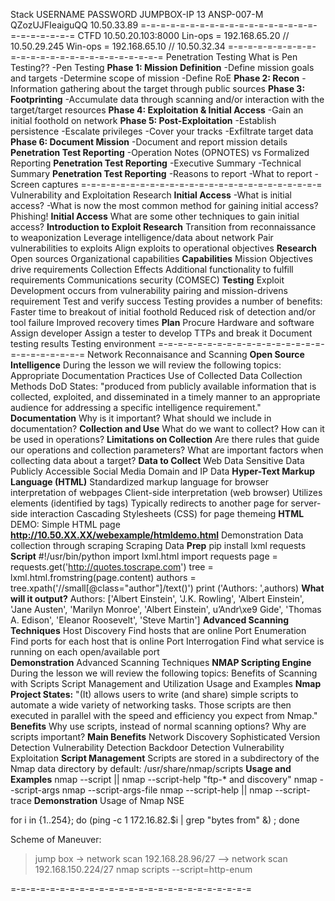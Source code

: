 Stack  USERNAME    PASSWORD        JUMPBOX-IP
13 	ANSP-007-M 	QZozUJFIeaiguQQ 	10.50.33.89
=-=-=-=-=-=-=-=-=-=-=-=-=-=-=-=-=-=-=-=-=-=-=-=-=
CTFD 10.50.20.103:8000
Lin-ops = 192.168.65.20 // 10.50.29.245
Win-ops = 192.168.65.10 // 10.50.32.34
=-=-=-=-=-=-=-=-=-=-=-=-=-=-=-=-=-=-=-=-=-=-=-=-=
Penetration Testing
  What is Pen Testing??
    -Pen Testing 
**Phase 1: Mission Definition**
    -Define mission goals and targets
    -Determine scope of mission
    -Define RoE
**Phase 2: Recon**
  -Information gathering about the target through public sources
**Phase 3: Footprinting**
  -Accumulate data through scanning and/or interaction with the target/target resources
**Phase 4: Exploitation & Initial Access**
  -Gain an initial foothold on network
**Phase 5: Post-Exploitation**
    -Establish persistence
    -Escalate privileges
    -Cover your tracks
    -Exfiltrate target data
**Phase 6: Document Mission**
  -Document and report mission details
**Penetration Test Reporting**
  -Operation Notes (OPNOTES) vs Formalized Reporting
**Penetration Test Reporting**
    -Executive Summary
    -Technical Summary
**Penetration Test Reporting**
    -Reasons to report
    -What to report
    -Screen captures
=-=-=-=-=-=-=-=-=-=-=-=-=-=-=-=-=-=-=-=-=-=-=-=-=
Vulnerability and Exploitation Research
**Initial Access**
    -What is initial access?
    -What is now the most common method for gaining initial access?                                  
                     Phishing!
**Initial Access**
What are some other techniques to gain initial access?
**Introduction to Exploit Research**
    Transition from reconnaissance to weaponization
    Leverage intelligence/data about network
    Pair vulnerabilities to exploits
    Align exploits to operational objectives
**Research**
    Open sources
    Organizational capabilities
**Capabilities**
    Mission Objectives drive requirements
        Collection
        Effects
    Additional functionality to fulfill requirements
    Communications security (COMSEC)
**Testing**
    Exploit Development occurs from vulnerability pairing and mission-drivens requirement
        Test and verify success
    Testing provides a number of benefits:
        Faster time to breakout of initial foothold
        Reduced risk of detection and/or tool failure
        Improved recovery times
**Plan**
    Procure Hardware and software
    Assign developer
    Assign a tester to develop TTPs and break it
    Document testing results
    Testing environment
=-=-=-=-=-=-=-=-=-=-=-=-=-=-=-=-=-=-=-=-=-=-=-=-=
Network Reconnaisance and Scanning 
**Open Source Intelligence**
During the lesson we will review the following topics:
    Appropriate Documentation Practices
    Use of Collected Data
    Collection Methods
DoD States:
"produced from publicly available information that is collected, exploited, and disseminated in a timely manner to an appropriate audience for addressing a specific intelligence requirement."
**Documentation**
    Why is it important?
    What should we include in documentation?
**Collection and Use**
    What do we want to collect?
    How can it be used in operations?
**Limitations on Collection**
    Are there rules that guide our operations and collection parameters?
    What are important factors when collecting data about a target?
**Data to Collect**
    Web Data
    Sensitive Data
    Publicly Accessible
    Social Media
    Domain and IP Data
**Hyper-Text Markup Language (HTML)**
Standardized markup language for browser interpretation of webpages
    Client-side interpretation (web browser)
    Utilizes elements (identified by tags)
Typically redirects to another page for server-side interaction
Cascading Stylesheets (CSS) for page themeing
**HTML**
DEMO: Simple HTML page
**http://10.50.XX.XX/webexample/htmldemo.html**
Demonstration
Data collection through scraping
Scraping Data
**Prep**
pip install lxml requests
**Script**
#!/usr/bin/python
import lxml.html
import requests
page = requests.get('http://quotes.toscrape.com')
tree = lxml.html.fromstring(page.content)
authors = tree.xpath('//small[@class="author"]/text()')
print ('Authors: ',authors)
**What will it output?**
Authors:  ['Albert Einstein', 'J.K. Rowling', 'Albert Einstein', 'Jane Austen', 'Marilyn Monroe', 'Albert Einstein', u’Andr\xe9 Gide', 'Thomas A. Edison', 'Eleanor Roosevelt', 'Steve Martin']
**Advanced Scanning Techniques**
    Host Discovery
        Find hosts that are online
    Port Enumeration
        Find ports for each host that is online
    Port Interrogation
        Find what service is running on each open/available port     
**Demonstration**
Advanced Scanning Techniques
**NMAP Scripting Engine**
During the lesson we will review the following topics:
    Benefits of Scanning with Scripts
    Script Management and Utilization
    Usage and Examples
**Nmap Project States:**
"(It) allows users to write (and share) simple scripts to automate a wide variety of networking tasks. Those scripts are then executed in parallel with the speed and efficiency you expect from Nmap."
**Benefits**
    Why use scripts, instead of normal scanning options?
    Why are scripts important?
**Main Benefits**
    Network Discovery
    Sophisticated Version Detection
    Vulnerability Detection
    Backdoor Detection
    Vulnerability Exploitation
**Script Management**
Scripts are stored in a subdirectory of the Nmap data directory by default:
/usr/share/nmap/scripts
**Usage and Examples**
nmap --script <filename>|<category>|<directory>
nmap --script-help "ftp-* and discovery"
nmap --script-args <args>
nmap --script-args-file <filename>
nmap --script-help <filename>|<category>|<directory>
nmap --script-trace
**Demonstration**
Usage of Nmap NSE

for i in {1..254}; do (ping -c 1 172.16.82.$i | grep "bytes from" &) ; done

Scheme of Maneuver:
>jump box
-> network scan 192.168.28.96/27
--> network scan 192.168.150.224/27
nmap scripts
  --script=http-enum <ip>
  

=-=-=-=-=-=-=-=-=-=-=-=-=-=-=-=-=-=-=-=-=-=-=-=-=


























































































































































































































































































































































































































































































































































































































